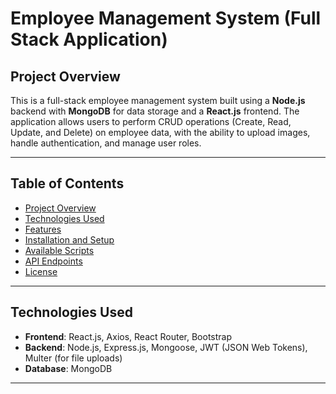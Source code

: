# Employee Management System (Full Stack Application)

## Project Overview

This is a full-stack employee management system built using a **Node.js** backend with **MongoDB** for data storage and a **React.js** frontend. The application allows users to perform CRUD operations (Create, Read, Update, and Delete) on employee data, with the ability to upload images, handle authentication, and manage user roles.

---

## Table of Contents

- [Project Overview](#project-overview)
- [Technologies Used](#technologies-used)
- [Features](#features)
- [Installation and Setup](#installation-and-setup)
- [Available Scripts](#available-scripts)
- [API Endpoints](#api-endpoints)
- [License](#license)

---

## Technologies Used

- **Frontend**: React.js, Axios, React Router, Bootstrap
- **Backend**: Node.js, Express.js, Mongoose, JWT (JSON Web Tokens), Multer (for file uploads)
- **Database**: MongoDB
---

